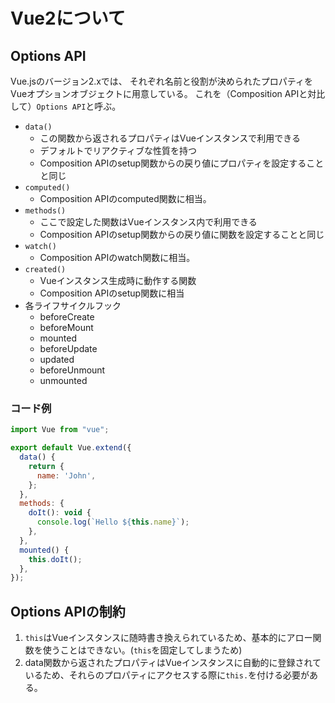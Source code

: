 # Vue2について

## Options API

Vue.jsのバージョン2.xでは、
それぞれ名前と役割が決められたプロパティをVueオプションオブジェクトに用意している。
これを（Composition APIと対比して）`Options API`と呼ぶ。
- `data()`
  - この関数から返されるプロパティはVueインスタンスで利用できる
  - デフォルトでリアクティブな性質を持つ
  - Composition APIのsetup関数からの戻り値にプロパティを設定することと同じ
- `computed()`
  - Composition APIのcomputed関数に相当。
- `methods()`
  - ここで設定した関数はVueインスタンス内で利用できる
  - Composition APIのsetup関数からの戻り値に関数を設定することと同じ
- `watch()`
  - Composition APIのwatch関数に相当。
- `created()`
  - Vueインスタンス生成時に動作する関数
  - Composition APIのsetup関数に相当
- 各ライフサイクルフック
  - beforeCreate
  - beforeMount
  - mounted
  - beforeUpdate
  - updated
  - beforeUnmount
  - unmounted

### コード例

```javascript
import Vue from "vue";

export default Vue.extend({
  data() {
    return {
      name: 'John',
    };
  },
  methods: {
    doIt(): void {
      console.log(`Hello ${this.name}`);
    },
  },
  mounted() {
    this.doIt();
  },
});
```

## Options APIの制約

1. `this`はVueインスタンスに随時書き換えられているため、基本的にアロー関数を使うことはできない。(`this`を固定してしまうため)
2. data関数から返されたプロパティはVueインスタンスに自動的に登録されているため、それらのプロパティにアクセスする際に`this.`を付ける必要がある。
